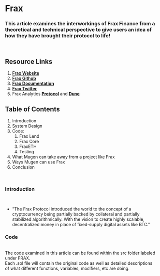# **Frax**

### This article examines the interworkings of Frax Finance from a theoretical and technical perspective to give users an idea of how they have brought their protocol to life!

<br>

## Resource Links

1. **[Frax Website](https://frax.finance/)**
2. **[Frax Github](https://github.com/FraxFinance)**
3. **[Frax Documentation](https://docs.frax.finance/)**
4. **[Frax Twitter](https://twitter.com/fraxfinance)**
5. Frax Analytics **[Protocol](https://facts.frax.finance/)** and **[Dune](https://dune.com/seba/Frax)**

## Table of Contents

1. Introduction
1. System Design
1. Code: <br>
   1. Frax Lend
   2. Frax Core
   3. FraxETH
   4. Testing
1. What Mugen can take away from a project like Frax
1. Ways Mugen can use Frax
1. Conclusion

<br>

### Introduction

<br>

- "The Frax Protocol introduced the world to the concept of a cryptocurrency being partially backed by collateral and partially stabilized algorithmically. With the vision to create highly scalable, decentralized money in place of fixed-supply digital assets like BTC."

### Code

<br>
The code examined in this article can be found within the src folder labeled under FRAX.
<br>
Each .sol file will contain the original code as well as detailed descriptions of what different functions, variables, modifiers, etc are doing.
